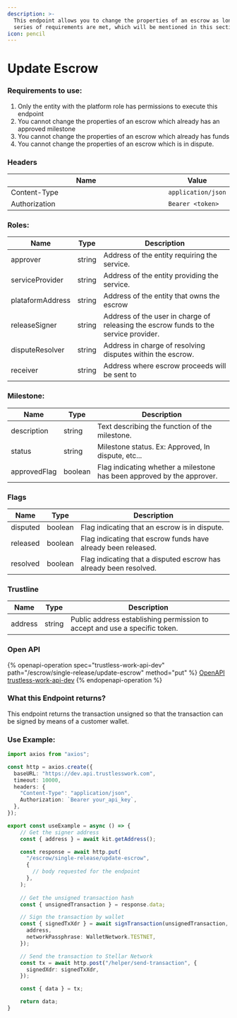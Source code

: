 ```yaml
---
description: >-
  This endpoint allows you to change the properties of an escrow as long as a
  series of requirements are met, which will be mentioned in this section.
icon: pencil
---
```


# Update Escrow

### Requirements to use:

1. Only the entity with the platform role has permissions to execute this endpoint
2. You cannot change the properties of an escrow which already has an approved milestone
3. You cannot change the properties of an escrow which already has funds
4. You cannot change the properties of an escrow which is in dispute.

### Headers

<table><thead><tr><th width="366">Name</th><th>Value</th></tr></thead><tbody><tr><td>Content-Type</td><td><code>application/json</code></td></tr><tr><td>Authorization</td><td><code>Bearer &#x3C;token></code></td></tr></tbody></table>

### Roles:

| Name             | Type   | Description                                                                          |
| ---------------- | ------ | ------------------------------------------------------------------------------------ |
| approver         | string | Address of the entity requiring the service.                                         |
| serviceProvider  | string | Address of the entity providing the service.                                         |
| plataformAddress | string | Address of the entity that owns the escrow                                           |
| releaseSigner    | string | Address of the user in charge of releasing the escrow funds to the service provider. |
| disputeResolver  | string | Address in charge of resolving disputes within the escrow.                           |
| receiver         | string | Address where escrow proceeds will be sent to                                        |

### Milestone:

| Name         | Type    | Description                                                            |
| ------------ | ------- | ---------------------------------------------------------------------- |
| description  | string  | Text describing the function of the milestone.                         |
| status       | string  | Milestone status. Ex: Approved, In dispute, etc...                     |
| approvedFlag | boolean | Flag indicating whether a milestone has been approved by the approver. |

### Flags

| Name     | Type    | Description                                                       |
| -------- | ------- | ----------------------------------------------------------------- |
| disputed | boolean | Flag indicating that an escrow is in dispute.                     |
| released | boolean | Flag indicating that escrow funds have already been released.     |
| resolved | boolean | Flag indicating that a disputed escrow has already been resolved. |

### Trustline

| Name    | Type   | Description                                                                |
| ------- | ------ | -------------------------------------------------------------------------- |
| address | string | Public address establishing permission to accept and use a specific token. |

### Open API

{% openapi-operation spec="trustless-work-api-dev" path="/escrow/single-release/update-escrow" method="put" %}
[OpenAPI trustless-work-api-dev](https://dev.api.trustlesswork.com/api-yaml)
{% endopenapi-operation %}

### **What this Endpoint returns?**

This endpoint returns the transaction unsigned so that the transaction can be signed by means of a customer wallet.

### Use Example:

```typescript
import axios from "axios";

const http = axios.create({
  baseURL: "https://dev.api.trustlesswork.com",
  timeout: 10000,
  headers: {
    "Content-Type": "application/json",
    Authorization: `Bearer your_api_key`,
  },
});

export const useExample = async () => {
    // Get the signer address
    const { address } = await kit.getAddress();

    const response = await http.put(
      "/escrow/single-release/update-escrow",
      {
        // body requested for the endpoint
      },
    ); 
    
    // Get the unsigned transaction hash
    const { unsignedTransaction } = response.data;

    // Sign the transaction by wallet
    const { signedTxXdr } = await signTransaction(unsignedTransaction, {
      address,
      networkPassphrase: WalletNetwork.TESTNET,
    });

    // Send the transaction to Stellar Network
    const tx = await http.post("/helper/send-transaction", {
      signedXdr: signedTxXdr,
    });

    const { data } = tx;

    return data;
}
```
